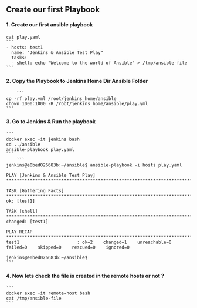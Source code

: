 ## Create our first Playbook 

#### 1. Create our first ansible playbook
	
	cat play.yaml
	```
	- hosts: test1
	  name: "Jenkins & Ansible Test Play"
	  tasks:
	  - shell: echo "Welcome to the world of Ansible" > /tmp/ansible-file
	```
#### 2. Copy the Playbook to Jenkins Home Dir Ansible Folder 
        ```	
	cp -rf play.yml /root/jenkins_home/ansible
	chown 1000:1000 -R /root/jenkins_home/ansible/play.yml
	```
#### 3. Go to Jenkins & Run the playbook 
	```
	docker exec -it jenkins bash 
	cd ../ansible
	ansible-playbook play.yaml
	```
        ```
	jenkins@e0bed026683b:~/ansible$ ansible-playbook -i hosts play.yaml

	PLAY [Jenkins & Ansible Test Play] *************************************************************************************************************************

	TASK [Gathering Facts] *************************************************************************************************************************************
	ok: [test1]

	TASK [shell] ***********************************************************************************************************************************************
	changed: [test1]

	PLAY RECAP *************************************************************************************************************************************************
	test1                      : ok=2    changed=1    unreachable=0    failed=0    skipped=0    rescued=0    ignored=0

	jenkins@e0bed026683b:~/ansible$
	```
	
#### 4. Now lets check the file is created in the remote hosts or not ? 
	
	```
	docker exec -it remote-host bash
	cat /tmp/ansible-file
	```
